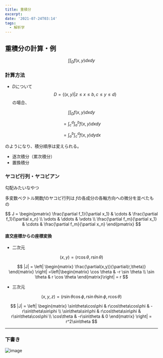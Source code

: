 ```yaml
---
title: 重積分
excerpt: 
date: '2021-07-24T03:14'
tags:
  - 解析学
---
```


## 重積分の計算・例
$$\int\int_Df(x,y) dxdy$$
### 計算方法
- $D$について
$$D = \{ (x,y) | z \leq x \leq b, c \leq y \leq d \}$$
の場合、

$$\int\int_D f(x,y) dxdy$$

$$= \int_c^d\int_a^b f(x,y) dx dy$$

$$= \int_a^b\int_c^d f(x,y) dy dx$$

のようになり、積分順序は変えられる。

- 逐次積分（累次積分）
- 置換積分

### ヤコビ行列・ヤコビアン

勾配みたいなやつ

多変数ベクトル関数$f$のヤコビ行列は
$f$の各成分の各軸方向への微分を並べたもの


$$
J = \begin{pmatrix}
\frac{\partial f_1}{\partial x_1} & \cdots & \frac{\partial f_1}{\partial x_n} \\
\vdots & \ddots & \vdots \\
\frac{\partial f_m}{\partial x_1} & \cdots & \frac{\partial f_m}{\partial x_n}
\end{pmatrix}
$$

#### 直交座標からの座標変換

- 二次元

$$(x,y) = (r\cos \theta, r \sin \theta)$$

$$
|J| = \left|
\begin{matrix}
\frac{\partial(x,y)}{\partial(r,\theta)}
\end{matrix}
\right|
=\left|\begin{matrix}
\cos \theta & -r \sin \theta \\
\sin \theta & r \cos \theta 
\end{matrix}\right| = r
$$

- 三次元

$$(x,y,z) = (r\sin\theta\cos\phi, r\sin\theta\sin\phi, r\cos\theta)$$

$$
|J| = \left|
\begin{matrix}
\sin\theta\cos\phi & r\cos\theta\cos\phi & -r\sin\theta\sin\phi \\
\sin\theta\sin\phi & r\cos\theta\sin\phi & r\sin\theta\cos\phi \\
\cos\theta & -r\sin\theta & 0
\end{matrix}
\right| = r^2\sin\theta
$$

<hr>

### 下書き

![image](https://res.cloudinary.com/ddaz9etkx/image/upload/v1627064131/math/Untitled_Draft_-1_fkaalr.jpg)